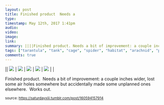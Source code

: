 ```yaml
---
layout: post
title: Finished product  Needs a
type: 
timestamp: May 12th, 2017 1:41pm
audio: 
video: 
image: 
link: 
summary: ||||Finished product. Needs a bit of improvement: a couple inches wider, lost some air holes somewhere but accidentally made some unplann...
tags: ["tarantula", "tank", "cage", "spider", "habitat", "arachnid", "pets", "showcase"]
comments: true
---
```


|| <img src="https://saturdayxiii.github.io/media/160594157914_0.jpg"/> | <img src="https://saturdayxiii.github.io/media/160594157914_1.jpg"/> | <img src="https://saturdayxiii.github.io/media/160594157914_2.jpg"/> |
 <img src="https://saturdayxiii.github.io/media/160594157914_3.jpg"/> | <img src="https://saturdayxiii.github.io/media/160594157914_4.jpg"/> |  |

Finished product.  Needs a bit of improvement: a couple inches wider, lost some air holes somewhere but accidentally made some unplanned ones elsewhere.  Works out.
 
  
<small>source: https://saturdayxiii.tumblr.com/post/160594157914</small>